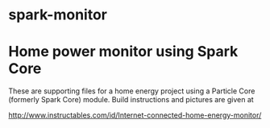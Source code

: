 # spark-monitor

Home power monitor using Spark Core
===================================

These are supporting files for a home energy project using a Particle Core
(formerly Spark Core) module. Build instructions and pictures are given at

http://www.instructables.com/id/Internet-connected-home-energy-monitor/

